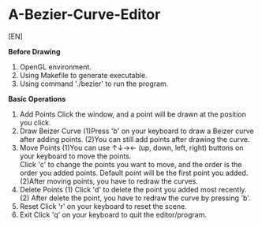# A-Bezier-Curve-Editor

[EN]

**Before Drawing**
  1. OpenGL environment.
  2. Using Makefile to generate executable.
  3. Using command './bezier' to run the program.

**Basic Operations**
  1. Add Points
    Click the window, and a point will be drawn at the position you click.
  2. Draw Beizer Curve
    (1)Press 'b' on your keyboard to draw a Beizer curve after adding points.
    (2)You can still add points after drawing the curve.
  3. Move Points
    (1)You can use ↑↓→← (up, down, left, right) buttons on your keyboard to move the points.  
       Click 'c' to change the points you want to move, and the order is the order you added points.
       Default point will be the first point you added.
    (2)After moving points, you have to redraw the curves.
  4. Delete Points
    (1)  Click 'd' to delete the point you added most recently.
    (2) After delete the point, you have to redraw the curve by pressing 'b'.
  5. Reset
    Click 'r' on your keyboard to reset the scene.
  6. Exit
    Click 'q' on your keyboard to quit the editor/program.
